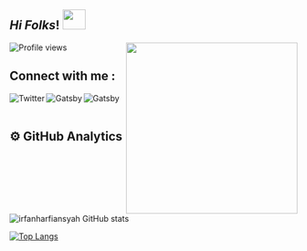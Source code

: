 ## ***Hi Folks***! <img src="https://user-images.githubusercontent.com/71871211/128218014-e4ee2b40-54dd-4ccd-99eb-2439f2f7adf7.gif" width="40" height="35"/>    

<img align="right" width="300em" height="300em" src="https://github.com/birobirobiro/birobirobiro/blob/master/animation_500_kv8i962g.gif?raw=true"/>
<p align="left"> <img src="https://komarev.com/ghpvc/?username=irfanharfiansyah&color=blueviolet" alt="Profile views" /> </p>




## Connect with me :
[<img align="left" alt="Twitter"  src="https://img.shields.io/twitter/url?label=Twitter&logo=twitter&style=social&url=https%3A%2F%2Ftwitter.com%2FirfanHarfians" />][instagram]
[<img align="left" alt="Gatsby"  src="https://img.shields.io/twitter/url?label=LinkedIn&logo=linkedIn&style=social&url=https%3A%2F%2Fwww.linkedin.com%2Fin%2Firfan-harfiansyah" />][linkedin]
[<img align="left" alt="Gatsby"  src="https://img.shields.io/twitter/url?label=Instagram&logo=instagram&style=social&url=https%3A%2F%2Fwww.instagram.com%2Firfanharfiansyah%2F" />][linkedin]

 <br/>




  <br/>
 
<!--  ## 🔧Languages and Tools:                    

![](https://img.shields.io/badge/Editor-VisualStudioCode-informational?style=flat&logo=visual-studio-code&logoColor=white&color=2bbc8a)       ![](https://img.shields.io/badge/Code-Flutter-informational?style=flat&logo=flutter&logoColor=white&color=2bbc8a)
![](https://img.shields.io/badge/Code-Laravel-informational?style=flat&logo=laravel&logoColor=white&color=2bbc8a)
![](https://img.shields.io/badge/Code-Java-informational?style=flat&logo=java&logoColor=white&color=2bbc8a)
![](https://img.shields.io/badge/Code-Php-informational?style=flat&logo=php&logoColor=white&color=2bbc8a)
![](https://img.shields.io/badge/Shell-Bash-informational?style=flat&logo=gnu-bash&logoColor=white&color=2bbc8a)
![](https://img.shields.io/badge/Tools-Git-informational?style=flat&logo=Git&logoColor=white&color=2bbc8a) -->




## ⚙️ GitHub Analytics
![irfanharfiansyah GitHub stats](https://github-readme-stats.vercel.app/api?username=irfanharfiansyah&theme=nightowl&show_icons=true)

[![Top Langs](https://github-readme-stats.vercel.app/api/top-langs/?username=irfanharfiansyah&theme=nightowl)](https://github.com/irfanharfiansyah/github-readme-stats)




[website]: https://codeSTACKr.com
[course]: http://vsCodeHero.com
[twitter]: https://twitter.com/irfanHarfians
[youtube]: https://youtube.com/codeSTACKr
[instagram]: https://instagram.com/irfanharfiansyah
[linkedin]: https://www.linkedin.com/in/irfan-harfiansyah
[webdevplaylist]: https://www.youtube.com/playlist?list=PLkwxH9e_vrAJ0WbEsFA9W3I1W-g_BTsbt
[jsplaylist]: https://www.youtube.com/playlist?list=PLkwxH9e_vrALRJKu7wfXby3MKeflhTu6B
[cssplaylist]: https://www.youtube.com/playlist?list=PLkwxH9e_vrALSdvZuEh6gqQdmDoDIoqz4
[reactplaylist]: https://www.youtube.com/playlist?list=PLkwxH9e_vrAK4TdffpxKY3QGyHCpxFcQ0
